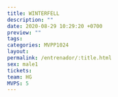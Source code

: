 ```yaml
---
title: WINTERFELL
description: ""
date: 2020-08-29 10:29:20 +0700
preview: ""
tags: 
categories: MVPP1024
layout: 
permalink: /entrenador/:title.html
sex: male1
tickets: 
team: HG
MVPS: 5
---
```

